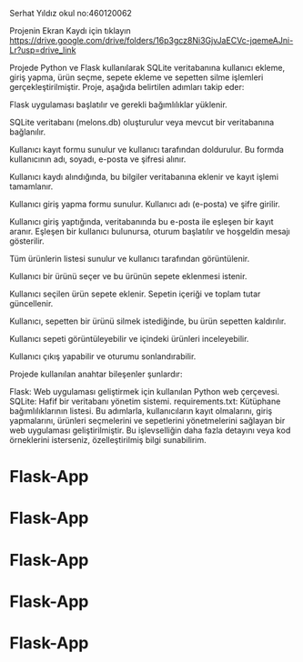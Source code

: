 Serhat Yıldız 
okul no:460120062


Projenin Ekran Kaydı için tıklayın   https://drive.google.com/drive/folders/16p3gcz8Ni3GjvJaECVc-jqemeAJni-Lr?usp=drive_link



Projede Python ve Flask kullanılarak SQLite veritabanına kullanıcı ekleme, giriş yapma, ürün seçme, sepete ekleme ve sepetten silme işlemleri gerçekleştirilmiştir. Proje, aşağıda belirtilen adımları takip eder:

Flask uygulaması başlatılır ve gerekli bağımlılıklar yüklenir.

SQLite veritabanı (melons.db) oluşturulur veya mevcut bir veritabanına bağlanılır.

Kullanıcı kayıt formu sunulur ve kullanıcı tarafından doldurulur. Bu formda kullanıcının adı, soyadı, e-posta ve şifresi alınır.

Kullanıcı kaydı alındığında, bu bilgiler veritabanına eklenir ve kayıt işlemi tamamlanır.

Kullanıcı giriş yapma formu sunulur. Kullanıcı adı (e-posta) ve şifre girilir.

Kullanıcı giriş yaptığında, veritabanında bu e-posta ile eşleşen bir kayıt aranır. Eşleşen bir kullanıcı bulunursa, oturum başlatılır ve hoşgeldin mesajı gösterilir.

Tüm ürünlerin listesi sunulur ve kullanıcı tarafından görüntülenir.

Kullanıcı bir ürünü seçer ve bu ürünün sepete eklenmesi istenir.

Kullanıcı seçilen ürün sepete eklenir. Sepetin içeriği ve toplam tutar güncellenir.

Kullanıcı, sepetten bir ürünü silmek istediğinde, bu ürün sepetten kaldırılır.

Kullanıcı sepeti görüntüleyebilir ve içindeki ürünleri inceleyebilir.

Kullanıcı çıkış yapabilir ve oturumu sonlandırabilir.

Projede kullanılan anahtar bileşenler şunlardır:

Flask: Web uygulaması geliştirmek için kullanılan Python web çerçevesi.
SQLite: Hafif bir veritabanı yönetim sistemi.
requirements.txt: Kütüphane bağımlılıklarının listesi.
Bu adımlarla, kullanıcıların kayıt olmalarını, giriş yapmalarını, ürünleri seçmelerini ve sepetlerini yönetmelerini sağlayan bir web uygulaması geliştirilmiştir. Bu işlevselliğin daha fazla detayını veya kod örneklerini isterseniz, özelleştirilmiş bilgi sunabilirim.






# Flask-App
# Flask-App
# Flask-App
# Flask-App
# Flask-App

